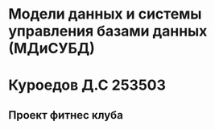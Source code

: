 # Модели данных и системы управления базами данных (МДиСУБД)
# Куроедов Д.С 253503

## Проект фитнес клуба
